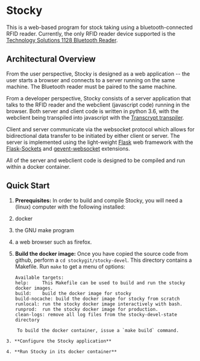 # Stocky
This is a web-based program for stock taking using a bluetooth-connected RFID reader. Currently, the only RFID reader device supported is the [Technology Solutions 1128 Bluetooth Reader](https://www.tsl.com/products/1128-bluetooth-handheld-uhf-rfid-reader/).

## Architectural Overview
From the user perspective, Stocky is designed as a web application -- the user starts a browser
and connects to a server running on the same machine. The Bluetooth reader must be paired
to the same machine.

From a developer perspective, Stocky consists of a server application that talks to the RFID reader
and the webclient (javascript code) running in the browser.
Both server and client code is written in python 3.6, with the webclient being transpiled into
javascript with the [Transcrypt transpiler](https://transcrypt.org/).

Client and server communicate via the websocket protocol which allows for bidirectional
data transfer to be initiated by either client or server.
The server is implemented using the light-weight [Flask](http://flask.pocoo.org/) web framework with
the [Flask-Sockets](https://github.com/kennethreitz/flask-sockets)
and [gevent-websocket](https://github.com/jgelens/gevent-websocket)  extensions.

All of the server and webclient code is designed to be compiled and run within a docker container.

## Quick Start
1. **Prerequisites:** In order to build and compile Stocky, you will need a (linux) computer with the following installed:
  1. docker
  2. the GNU make program
  3. a web browser such as firefox.

2. **Build the docker image:** Once you have copied the source code from github, perform
     a `cd stockygit/stocky-devel`.
	 This directory contains a Makefile. Run `make` to get a menu of options:
   ```
   Available targets:
   help:     This Makefile can be used to build and run the stocky docker images.
   build:    build the docker image for stocky
   build-nocache: build the docker image for stocky from scratch
   runlocal: run the stocky docker image interactively with bash.
   runprod:  run the stocky docker image for production.
   clean-logs: remove all log files from the stocky-devel-state directory
```
    To build the docker container, issue a `make build` command.

3. **Configure the Stocky application**

4. **Run Stocky in its docker container**

